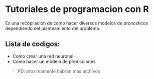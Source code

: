 # Tutoriales de programacion con R
Es una recopilacion de como hacer diversos modelos de pronosticos dependiendo del planteamiento del problema.

## Lista de codigos:
- Como crear una red neuronal
- Como hacer un modelo de predicciones

>PD: proximamente habran mas archivos
